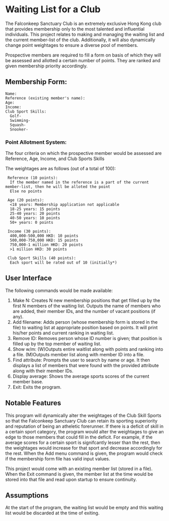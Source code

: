 # Waiting List for a Club
The Falconkeep Sanctuary Club is an extremely exclusive Hong Kong club that provides membership only to the most talented and influential individuals.
This project relates to making and managing the waiting list and the current member-list of the club. 
Additionally, it will also dynamically change point weightages to ensure a diverse pool of members.

Prospective members are required to fill a form on basis of which they will be assessed and allotted a certain number of points. They are ranked and given membership priority accordingly.

## Membership Form:
    Name:
    Reference (existing member's name):
    Age:
    Income:
    Club Sport Skills:
      Golf-
      Swimming-
      Squash-
      Snooker-
  
### Point Allotment System:
The four criteria on which the prospective member would be assessed are Reference, Age, Income, and Club Sports Skills

The weightages are as follows (out of a total of 100):

     Reference (10 points): 
      If the member named in the reference is a part of the current member-list, then he will be alloted the point
      Else no points
     
     Age (20 points):
      <18 years: Membership application not applicable
      18-25 years: 15 points
      25-40 years: 20 points
      40-50 years: 10 points
      50+ years: 0 points
     
     Income (30 points):
      400,000-500,000 HKD: 10 points
      500,000-750,000 HKD: 15 points
      750,000-1 million HKD: 20 points
      >1 million HKD: 30 points
     
     Club Sport Skills (40 points):
      Each sport will be rated out of 10 (initially*)
      
## User Interface
The following commands would be made available:
1. Make N: Creates N new membership positions that get filled up by the first N members of the waiting list. Outputs the name of members who are added, their member IDs, and the number of vacant positions (if any).
2. Add filename: Adds person (whose membership form is stored in the file) to waiting list at appropriate position based on points. It will print his/her points and current ranking in waiting list.
3. Remove ID: Removes person whose ID number is given; that position is filled up by the top member of waiting list.
4. Show w/m: (W)Outputs entire waitlist along with points and ranking into a file. (M)Outputs member list along with member ID into a file.
5. Find attribute: Prompts the user to search by name or age. It then displays a list of members that were found with the provided attribute along with their member IDs.
6. Display average: Shows the average sports scores of the current member base.
7. Exit: Exits the program.

## Notable Features
This program will dynamically alter the weightages of the Club Skill Sports so that the Falconkeep Sanctuary Club can retain its sporting superiority and reputation of being an atheletic forerunner. If there is a deficit of skill in a certain sport category, the program would alter the weightages to give an edge to those members that could fill in the deficit.
For example, if the average scores for a certain sport is signifcantly lesser than the rest, then the weightages would increase for that sport and decrease accordingly for the rest.
When the Add menu command is given, the program would check if the membership form file has valid input values.

This project would come with an existing member list (stored in a file). When the Exit command is given, the member list at the time would be stored into that file and read upon startup to ensure continuity.

## Assumptions
At the start of the program, the waiting list would be empty and this waiting list would be discarded at the time of exiting.
